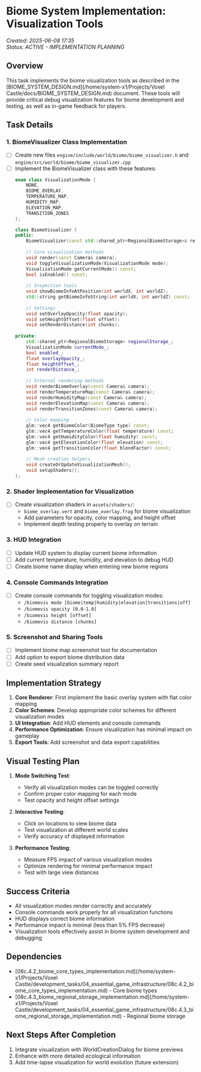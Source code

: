 # Biome System Implementation: Visualization Tools

*Created: 2025-06-08 17:35*  
*Status: ACTIVE - IMPLEMENTATION PLANNING*

## Overview

This task implements the biome visualization tools as described in the [BIOME_SYSTEM_DESIGN.md](/home/system-x1/Projects/Voxel Castle/docs/BIOME_SYSTEM_DESIGN.md) document. These tools will provide critical debug visualization features for biome development and testing, as well as in-game feedback for players.

## Task Details

### 1. BiomeVisualizer Class Implementation

- [ ] Create new files `engine/include/world/biome/biome_visualizer.h` and `engine/src/world/biome/biome_visualizer.cpp`
- [ ] Implement the BiomeVisualizer class with these features:
  ```cpp
  enum class VisualizationMode {
      NONE,
      BIOME_OVERLAY,
      TEMPERATURE_MAP,
      HUMIDITY_MAP,
      ELEVATION_MAP,
      TRANSITION_ZONES
  };
  
  class BiomeVisualizer {
  public:
      BiomeVisualizer(const std::shared_ptr<RegionalBiomeStorage>& regionalStorage);
      
      // Core visualization methods
      void render(const Camera& camera);
      void toggleVisualizationMode(VisualizationMode mode);
      VisualizationMode getCurrentMode() const;
      bool isEnabled() const;
      
      // Inspection tools
      void showBiomeInfoAtPosition(int worldX, int worldZ);
      std::string getBiomeInfoString(int worldX, int worldZ) const;
      
      // Settings
      void setOverlayOpacity(float opacity);
      void setHeightOffset(float offset);
      void setRenderDistance(int chunks);
      
  private:
      std::shared_ptr<RegionalBiomeStorage> regionalStorage_;
      VisualizationMode currentMode_;
      bool enabled_;
      float overlayOpacity_;
      float heightOffset_;
      int renderDistance_;
      
      // Internal rendering methods
      void renderBiomeOverlay(const Camera& camera);
      void renderTemperatureMap(const Camera& camera);
      void renderHumidityMap(const Camera& camera);
      void renderElevationMap(const Camera& camera);
      void renderTransitionZones(const Camera& camera);
      
      // Color mapping
      glm::vec4 getBiomeColor(BiomeType type) const;
      glm::vec4 getTemperatureColor(float temperature) const;
      glm::vec4 getHumidityColor(float humidity) const;
      glm::vec4 getElevationColor(float elevation) const;
      glm::vec4 getTransitionColor(float blendFactor) const;
      
      // Mesh creation helpers
      void createOrUpdateVisualizationMesh();
      void setupShaders();
  };
  ```

### 2. Shader Implementation for Visualization

- [ ] Create visualization shaders in `assets/shaders/`:
  - `biome_overlay.vert` and `biome_overlay.frag` for biome visualization
  - Add parameters for opacity, color mapping, and height offset
  - Implement depth testing properly to overlay on terrain

### 3. HUD Integration

- [ ] Update HUD system to display current biome information
- [ ] Add current temperature, humidity, and elevation to debug HUD
- [ ] Create biome name display when entering new biome regions

### 4. Console Commands Integration

- [ ] Create console commands for toggling visualization modes:
  - `/biomevis mode [biome|temp|humidity|elevation|transitions|off]`
  - `/biomevis opacity [0.0-1.0]`
  - `/biomevis height [offset]`
  - `/biomevis distance [chunks]`
  
### 5. Screenshot and Sharing Tools

- [ ] Implement biome map screenshot tool for documentation
- [ ] Add option to export biome distribution data
- [ ] Create seed visualization summary report

## Implementation Strategy

1. **Core Renderer**: First implement the basic overlay system with flat color mapping
2. **Color Schemes**: Develop appropriate color schemes for different visualization modes
3. **UI Integration**: Add HUD elements and console commands
4. **Performance Optimization**: Ensure visualization has minimal impact on gameplay
5. **Export Tools**: Add screenshot and data export capabilities

## Visual Testing Plan

1. **Mode Switching Test**:
   - Verify all visualization modes can be toggled correctly
   - Confirm proper color mapping for each mode
   - Test opacity and height offset settings

2. **Interactive Testing**:
   - Click on locations to view biome data
   - Test visualization at different world scales
   - Verify accuracy of displayed information

3. **Performance Testing**:
   - Measure FPS impact of various visualization modes
   - Optimize rendering for minimal performance impact
   - Test with large view distances

## Success Criteria

- All visualization modes render correctly and accurately
- Console commands work properly for all visualization functions
- HUD displays correct biome information
- Performance impact is minimal (less than 5% FPS decrease)
- Visualization tools effectively assist in biome system development and debugging

## Dependencies

- [08c.4.2_biome_core_types_implementation.md](/home/system-x1/Projects/Voxel Castle/development_tasks/04_essential_game_infrastructure/08c.4.2_biome_core_types_implementation.md) - Core biome types
- [08c.4.3_biome_regional_storage_implementation.md](/home/system-x1/Projects/Voxel Castle/development_tasks/04_essential_game_infrastructure/08c.4.3_biome_regional_storage_implementation.md) - Regional biome storage

## Next Steps After Completion

1. Integrate visualization with WorldCreationDialog for biome previews
2. Enhance with more detailed ecological information
3. Add time-lapse visualization for world evolution (future extension)
